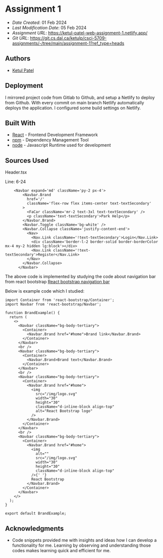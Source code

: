# Assignment 1

* *Date Created*: 01 Feb 2024
* *Last Modification Date*: 05 Feb 2024
* *Assignment URL*: https://ketul-patel-web-assignment-1.netlify.app/
* *Git URL*: https://git.cs.dal.ca/ketulp/csci-5709-assignments/-/tree/main/assignment-1?ref_type=heads

## Authors

* [Ketul Patel](kt390621@dal.ca)

## Deployment

I mirrored project code from Gitlab to Github, and setup a Netlify to deploy from Github. With every commit on main branch Netlify automatically deploys the application. I configured some build settings on Netlify.

## Built With

* [React](https://legacy.reactjs.org/docs/getting-started.html/) - Frontend Development Framework
* [npm](https://docs.npmjs.com//) - Dependency Management Tool
* [node](https://nodejs.org/en) - Javascript Runtime used for development 

## Sources Used

Header.tsx

Line: 6-24

```
    <Navbar expand='md' className='py-2 px-4'>
        <Navbar.Brand
          href='/'
          className='flex-row flex items-center text-textSecondary'
        >
          <FaCar className='mr-2 text-3xl text-textSecondary' />
          <p className='text-textSecondary'>Park Help</p>
        </Navbar.Brand>
        <Navbar.Toggle className='bg-white' />
        <Navbar.Collapse className='justify-content-end'>
          <Nav>
            <Nav.Link className='!text-textSecondary'>Login</Nav.Link>
            <div className='border-l-2 border-solid border-borderColor mx-4 my-2 hidden lg:block'></div>
            <Nav.Link className='!text-textSecondary'>Register</Nav.Link>
          </Nav>
        </Navbar.Collapse>
      </Navbar>
```

The above code is implemented by studying the code about navigation bar from react bootstrap [React bootstrap navigation bar](
https://react-bootstrap.netlify.app/docs/components/navbar/)

Below is example code which I studied:

```
import Container from 'react-bootstrap/Container';
import Navbar from 'react-bootstrap/Navbar';

function BrandExample() {
  return (
    <>
      <Navbar className="bg-body-tertiary">
        <Container>
          <Navbar.Brand href="#home">Brand link</Navbar.Brand>
        </Container>
      </Navbar>
      <br />
      <Navbar className="bg-body-tertiary">
        <Container>
          <Navbar.Brand>Brand text</Navbar.Brand>
        </Container>
      </Navbar>
      <br />
      <Navbar className="bg-body-tertiary">
        <Container>
          <Navbar.Brand href="#home">
            <img
              src="/img/logo.svg"
              width="30"
              height="30"
              className="d-inline-block align-top"
              alt="React Bootstrap logo"
            />
          </Navbar.Brand>
        </Container>
      </Navbar>
      <br />
      <Navbar className="bg-body-tertiary">
        <Container>
          <Navbar.Brand href="#home">
            <img
              alt=""
              src="/img/logo.svg"
              width="30"
              height="30"
              className="d-inline-block align-top"
            />{' '}
            React Bootstrap
          </Navbar.Brand>
        </Container>
      </Navbar>
    </>
  );
}

export default BrandExample;

```

## Acknowledgments


* Code snippets provided me with insights and ideas how I can develop a functionality for me. Learning by observing and understanding those codes makes learning quick and efficient for me.